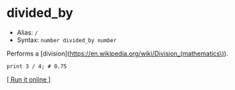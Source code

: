 # divided_by

- Alias: `/`
- Syntax: `number divided_by number`

Performs a [division](https://en.wikipedia.org/wiki/Division_(mathematics\)).

    print 3 / 4; # 0.75

[[ Run it online ]](https://utopia.sh/?code=print+3+%2F+4%3B+%23+0.75)

